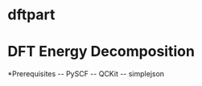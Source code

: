 # dftpart

DFT Energy Decomposition
========================

*Prerequisites
  -- PySCF
  -- QCKit
  -- simplejson
